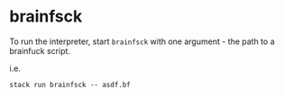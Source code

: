 # brainfsck

To run the interpreter, start `brainfsck` with one argument - the path to a brainfuck script.

i.e.
```
stack run brainfsck -- asdf.bf
```
